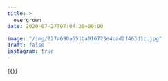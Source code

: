 ```yaml
---
title: >
  overgrown
date: 2020-07-27T07:04:28+00:00

image: "/img/227a690a651ba016723e4cad2f463d1c.jpg"
draft: false
instagram: true
---
```


{{<photo src="/img/227a690a651ba016723e4cad2f463d1c.jpg">}}

